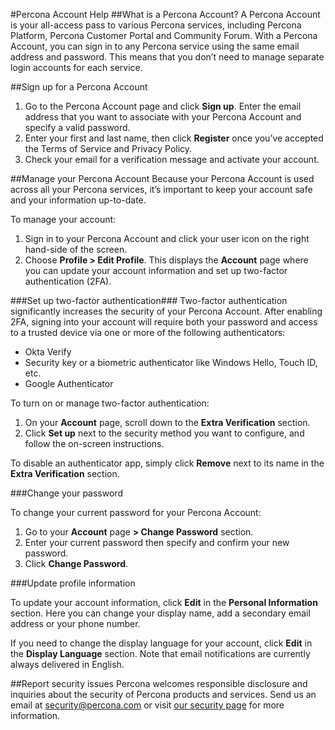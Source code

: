 #Percona Account Help
##What is a Percona Account?
A Percona Account is your all-access pass to various Percona services, including Percona Platform, Percona Customer Portal and Community Forum.
With a Percona Account, you can sign in to any Percona service using the same email address and password. This means that you don’t need to manage separate login accounts for each service.

##Sign up for a Percona Account
1. Go to the Percona Account page and click **Sign up**.
Enter the email address that you want to associate with your Percona Account and specify a valid password.
2. Enter your first and last name, then click **Register** once you’ve accepted the Terms of Service and Privacy Policy. 
3. Check your email for a verification message and activate your account. 

##Manage your Percona Account 
Because your Percona Account is used across all your Percona services, it’s important to keep your account safe and your information up-to-date. 


To manage your account:

1. Sign in to your Percona Account and click your user icon on the right hand-side of the screen.
2. Choose **Profile > Edit Profile**. This displays the **Account** page where you can update your account information and set up two-factor authentication (2FA). 

###Set up two-factor authentication###
Two-factor authentication significantly increases the security of your Percona Account. After enabling 2FA, signing into your account will require both your password and access to a trusted device via one or more of the following authenticators:

* Okta Verify
* Security key or a biometric authenticator like Windows Hello, Touch ID, etc.
* Google Authenticator

To turn on or manage two-factor authentication:
1. On your **Account** page, scroll down to the **Extra Verification** section. 
2. Click **Set up** next to the security method you want to configure, and follow the on-screen instructions.

To disable an authenticator app, simply click **Remove** next to its name in the **Extra Verification** section.

###Change your password

To change your current password for your Percona Account:
1. Go to your **Account** page **> Change Password** section.
2. Enter your current password then specify and confirm your new password.
3. Click **Change Password**.

###Update profile information

To update your account information, click **Edit** in the **Personal Information** section. Here you can change your display name, add a secondary email address or your phone number. 

If you need to change the display language for your account, click **Edit** in the **Display Language** section. Note that email notifications are currently always delivered in English. 


##Report security issues
Percona welcomes responsible disclosure and inquiries about the security of Percona products and services. Send us an email at security@percona.com or visit [our security page](https://www.percona.com/security) for more information.
